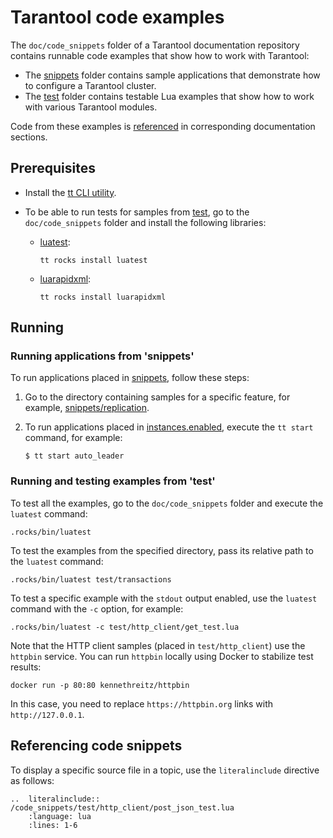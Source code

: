 # Tarantool code examples

The `doc/code_snippets` folder of a Tarantool documentation repository contains runnable code examples that show how to work with Tarantool:

- The [snippets](snippets) folder contains sample applications that demonstrate how to configure a Tarantool cluster.
- The [test](test) folder contains testable Lua examples that show how to work with various Tarantool modules.

Code from these examples is [referenced](#referencing-code-snippets) in corresponding documentation sections. 

## Prerequisites

- Install the [tt CLI utility](https://www.tarantool.io/en/doc/latest/reference/tooling/tt_cli/).
- To be able to run tests for samples from [test](test), go to the `doc/code_snippets` folder and install the following libraries:

    - [luatest](https://github.com/tarantool/luatest):
        ```shell
        tt rocks install luatest
        ```

    - [luarapidxml](https://github.com/tarantool/luarapidxml):
        ```shell
        tt rocks install luarapidxml
        ```



## Running

### Running applications from 'snippets'

To run applications placed in [snippets](snippets), follow these steps:

1.  Go to the directory containing samples for a specific feature, for example, [snippets/replication](snippets/replication).
2. To run applications placed in [instances.enabled](instances.enabled), execute the `tt start` command, for example:

    ```console
    $ tt start auto_leader
    ```

### Running and testing examples from 'test'

To test all the examples, go to the `doc/code_snippets` folder and execute the `luatest` command:

```shell
.rocks/bin/luatest
```

To test the examples from the specified directory, pass its relative path to the `luatest` command:

```shell
.rocks/bin/luatest test/transactions
```

To test a specific example with the `stdout` output enabled, use the `luatest` command with the `-c` option, for example:

```shell
.rocks/bin/luatest -c test/http_client/get_test.lua
```

Note that the HTTP client samples (placed in `test/http_client`) use the `httpbin` service.
You can run `httpbin` locally using Docker to stabilize test results:

```shell
docker run -p 80:80 kennethreitz/httpbin
```

In this case, you need to replace `https://httpbin.org` links with `http://127.0.0.1`.


## Referencing code snippets
To display a specific source file in a topic, use the `literalinclude` directive as follows:
```
..  literalinclude:: /code_snippets/test/http_client/post_json_test.lua
    :language: lua
    :lines: 1-6
```

